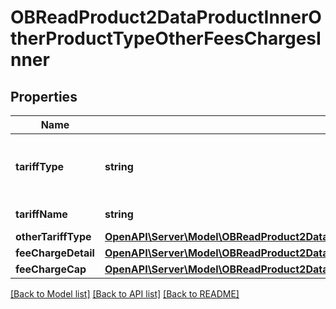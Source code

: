 # OBReadProduct2DataProductInnerOtherProductTypeOtherFeesChargesInner

## Properties
Name | Type | Description | Notes
------------ | ------------- | ------------- | -------------
**tariffType** | **string** | TariffType which defines the fee and charges. | [optional] 
**tariffName** | **string** | Name of the tariff | [optional] 
**otherTariffType** | [**OpenAPI\Server\Model\OBReadProduct2DataProductInnerOtherProductTypeOtherFeesChargesInnerOtherTariffType**](OBReadProduct2DataProductInnerOtherProductTypeOtherFeesChargesInnerOtherTariffType.md) |  | [optional] 
**feeChargeDetail** | [**OpenAPI\Server\Model\OBReadProduct2DataProductInnerOtherProductTypeOtherFeesChargesInnerFeeChargeDetailInner**](OBReadProduct2DataProductInnerOtherProductTypeOtherFeesChargesInnerFeeChargeDetailInner.md) |  | 
**feeChargeCap** | [**OpenAPI\Server\Model\OBReadProduct2DataProductInnerOtherProductTypeOtherFeesChargesInnerFeeChargeDetailInnerFeeChargeCapInner**](OBReadProduct2DataProductInnerOtherProductTypeOtherFeesChargesInnerFeeChargeDetailInnerFeeChargeCapInner.md) |  | [optional] 

[[Back to Model list]](../README.md#documentation-for-models) [[Back to API list]](../README.md#documentation-for-api-endpoints) [[Back to README]](../README.md)


